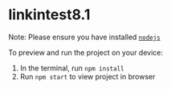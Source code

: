 
  # linkintest8.1

  Note: Please ensure you have installed <code><a href="https://nodejs.org/en/download/">nodejs</a></code>

  To preview and run the project on your device:
  1) In the terminal, run `npm install`
  2) Run `npm start` to view project in browser
  